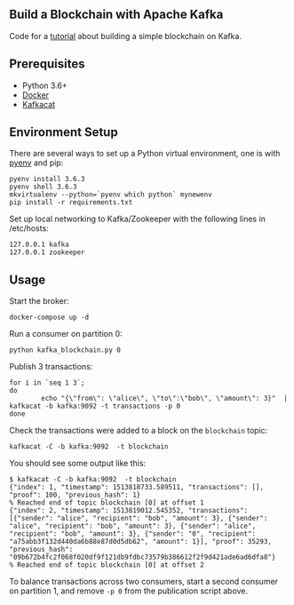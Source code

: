 ## Build a Blockchain with Apache Kafka

Code for a [tutorial](link) about building a simple blockchain on Kafka.


## Prerequisites
- Python 3.6+
- [Docker](https://www.docker.com/)
- [Kafkacat](https://github.com/edenhill/kafkacat)

## Environment Setup
There are several ways to set up a Python virtual environment, one is with [pyenv](https://github.com/pyenv/pyenv) and pip:

    pyenv install 3.6.3
    pyenv shell 3.6.3
    mkvirtualenv --python=`pyenv which python` mynewenv
    pip install -r requirements.txt

Set up local networking to Kafka/Zookeeper with the following lines in /etc/hosts:

    127.0.0.1 kafka
    127.0.0.1 zookeeper

## Usage

Start the broker:

    docker-compose up -d

Run a consumer on partition 0:

    python kafka_blockchain.py 0

Publish 3 transactions:

    for i in `seq 1 3`;
    do
            echo "{\"from\": \"alice\", \"to\":\"bob\", \"amount\": 3}"  | kafkacat -b kafka:9092 -t transactions -p 0
    done

    
Check the transactions were added to a block on the `blockchain` topic:

    kafkacat -C -b kafka:9092  -t blockchain

You should see some output like this:

    $ kafkacat -C -b kafka:9092  -t blockchain
    {"index": 1, "timestamp": 1513818733.589511, "transactions": [], "proof": 100, "previous_hash": 1}
    % Reached end of topic blockchain [0] at offset 1
    {"index": 2, "timestamp": 1513819012.545352, "transactions": [{"sender": "alice", "recipient": "bob", "amount": 3}, {"sender": "alice", "recipient": "bob", "amount": 3}, {"sender": "alice", "recipient": "bob", "amount": 3}, {"sender": "0", "recipient": "a75abb3f132d440da6b88e87d0d5db62", "amount": 1}], "proof": 35293, "previous_hash": "09b672b4fc2f068f020df9f121db9fdbc73579b386612f2f9d421ade6ad6dfa8"}
    % Reached end of topic blockchain [0] at offset 2

To balance transactions across two consumers, start a second consumer on partition 1, and remove `-p 0` from the publication script above.